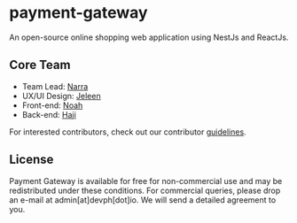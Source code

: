 # payment-gateway

An open-source online shopping web application using NestJs and ReactJs.

## Core Team

- Team Lead: [Narra](https://www.linkedin.com/in/adean-ladia/)
- UX/UI Design: [Jeleen](https://www.facebook.com/jpclavecilla)
- Front-end: [Noah](https://www.linkedin.com/in/patrick-policarpio-0446141a0/)
- Back-end: [Haji](https://www.linkedin.com/in/hajibar-jhoneil-fernandez-010955147/)

For interested contributors, check out our contributor [guidelines](CONTRIBUTING.md).

## License

Payment Gateway is available for free for non-commercial use and may be redistributed under these conditions. For commercial queries, please drop an e-mail at admin[at]devph[dot]io. We will send a detailed agreement to you.
